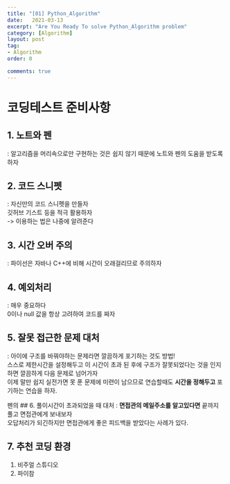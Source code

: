 ```yaml
---
title: "[01] Python_Algorithm"
date:   2021-03-13
excerpt: "Are You Ready To solve Python_Algorithm problem"
category: [Algorithm]
layout: post
tag:
- Algorithm
order: 0

comments: true
---
```




# 코딩테스트 준비사항


## 1. 노트와 펜
: 알고리즘을 머리속으로만 구현하는 것은 쉽지 않기 때문에 노트와 펜의 도움을 받도록하자

## 2. 코드 스니펫
: 자신만의 코드 스니펫을 만들자
<br> 깃허브 기스트 등을 적극 활용하자 
<br> -> 이용하는 법은 나중에 알려준다

## 3. 시간 오버 주의
: 파이선은 자바나 C++에 비해 시간이 오래걸리므로 주의하자

## 4. 예외처리
: 매우 중요하다
<br> 0이나 null 값을 항상 고려하여 코드를 짜자

## 5. 잘못 접근한 문제 대처
: 아이에 구조를 바꿔야하는 문제라면 깔끔하게 포기하는 것도 방법!
<br> 스스로 제한시간을 설정해두고 이 시간이 초과 된 후에 구조가 잘못되었다는 것을 인지하면 깔끔하게 다음 문제로 넘어가자
<br> 이제 말만 쉽지 실전가면 못 푼 문제에 미련이 남으므로 연습할때도 **시간을 정해두고** 포기하는 연습을 하자.

 펜의 ## 6. 풀이시간이 초과되었을 때 대처
: **면접관의 메일주소를 알고있다면** 끝까지 풀고 면접관에게 보내보자
<br>오답처리가 되긴하지만 면접관에게 좋은 피드백을 받았다는 사례가 있다.

## 7. 추천 코딩 환경
1) 비주얼 스튜디오
2) 파이참
